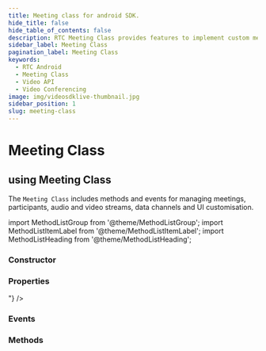 ```yaml
---
title: Meeting class for android SDK.
hide_title: false
hide_table_of_contents: false
description: RTC Meeting Class provides features to implement custom meeting layout in your application.
sidebar_label: Meeting Class
pagination_label: Meeting Class
keywords:
  - RTC Android
  - Meeting Class
  - Video API
  - Video Conferencing
image: img/videosdklive-thumbnail.jpg
sidebar_position: 1
slug: meeting-class
---
```


# Meeting Class

## using Meeting Class

The `Meeting Class` includes methods and events for managing meetings, participants, audio and video streams, data channels and UI customisation.

import MethodListGroup from '@theme/MethodListGroup';
import MethodListItemLabel from '@theme/MethodListItemLabel';
import MethodListHeading from '@theme/MethodListHeading';

### Constructor

<MethodListGroup>
  <MethodListItemLabel name="__constructor"  >
    <MethodListGroup>
      <MethodListHeading heading="Constructors" />
      <MethodListItemLabel name="Meeting(String meetingId, Participant localParticipant)"  type={"void"} />
    </MethodListGroup>
  </MethodListItemLabel>
</MethodListGroup>

### Properties

<MethodListGroup>
  <MethodListItemLabel name="__properties"  >
    <MethodListGroup>
      <MethodListHeading heading="Properties" />
      <MethodListItemLabel name="getMeetingId()"  type={"String"} />
      <MethodListItemLabel name="getLocalParticipant()"  type={"Participant"} />
      <MethodListItemLabel name="getParticipants()"  type={"Map<String, Participant>"} />
    </MethodListGroup>
  </MethodListItemLabel>
</MethodListGroup>

### Events

<MethodListGroup>
  <MethodListItemLabel name="__events" >
    <MethodListGroup>
      <MethodListHeading heading="Events" />
      <MethodListItemLabel name="addEventListener(MeetingEventListener listener)"  type={"void"} />
      <MethodListItemLabel name="removeEventListener(MeetingEventListener listener)"  type={"void"} />
      <MethodListItemLabel name="removeAllListeners()"  type={"void"} />
    </MethodListGroup>
  </MethodListItemLabel>
</MethodListGroup>

### Methods

<MethodListGroup>
  <MethodListItemLabel name="__methods" >
    <MethodListGroup>
      <MethodListHeading heading="Methods" />
      <MethodListItemLabel name="join()"  type={"void"} />
      <MethodListItemLabel name="leave()"  type={"void"} />
      <MethodListItemLabel name="muteMic()"  type={"void"} />
      <MethodListItemLabel name="unmuteMic()"  type={"void"} />
      <MethodListItemLabel name="disableWebcam()"  type={"void"} />
      <MethodListItemLabel name="enableWebcam()"  type={"void"} />
      <MethodListItemLabel name="disableScreenShare()"  type={"void"} />
      <MethodListItemLabel name="enableScreenShare()"  type={"void"} />
      <MethodListItemLabel name="sendChatMessage(String text)"  type={"void"} />
      <MethodListItemLabel name="startRecording(String webhookUrl)"  type={"void"} />
      <MethodListItemLabel name="stopRecording()"  type={"void"} />
      <MethodListItemLabel name="changeWebcam(String deviceId)"  type={"void"} />
      <MethodListItemLabel name="setWebcamQuality(String quality)"  type={"void"} />
      <MethodListItemLabel name="respondEntry(String pId, String decision)"  type={"void"} />
    </MethodListGroup>
  </MethodListItemLabel>
</MethodListGroup>

